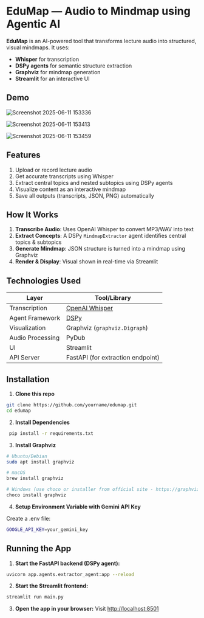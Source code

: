 # EduMap — Audio to Mindmap using Agentic AI

**EduMap** is an AI-powered tool that transforms lecture audio into structured, visual mindmaps. It uses:
- **Whisper** for transcription
- **DSPy agents** for semantic structure extraction
- **Graphviz** for mindmap generation
- **Streamlit** for an interactive UI


## Demo
![Screenshot 2025-06-11 153336](https://github.com/user-attachments/assets/230fe287-ec86-423e-94ba-6c24cebec15b)

![Screenshot 2025-06-11 153413](https://github.com/user-attachments/assets/a6f232de-ca08-4b40-96ba-92b2fe5499f6)

![Screenshot 2025-06-11 153459](https://github.com/user-attachments/assets/15a5b36e-844f-4971-9090-68de4f1dabd1)


## Features

1. Upload or record lecture audio  
2. Get accurate transcripts using Whisper  
3. Extract central topics and nested subtopics using DSPy agents  
4. Visualize content as an interactive mindmap
5.  Save all outputs (transcripts, JSON, PNG) automatically

## How It Works
1. **Transcribe Audio**: Uses OpenAI Whisper to convert MP3/WAV into text
2. **Extract Concepts**: A DSPy `MindmapExtractor` agent identifies central topics & subtopics
3. **Generate Mindmap**: JSON structure is turned into a mindmap using Graphviz
4. **Render & Display**: Visual shown in real-time via Streamlit

## Technologies Used
| Layer            | Tool/Library                 |
|------------------|------------------------------|
| Transcription     | [OpenAI Whisper](https://github.com/openai/whisper) |
| Agent Framework   | [DSPy](https://github.com/stanfordnlp/dspy)         |
| Visualization     | Graphviz (`graphviz.Digraph`)                        |
| Audio Processing  | PyDub                                              |
| UI                | Streamlit                                          |
| API Server        | FastAPI (for extraction endpoint)                   |

## Installation
1. **Clone this repo**

```bash
git clone https://github.com/yourname/edumap.git
cd edumap
```

2. **Install Dependencies**

```bash
 pip install -r requirements.txt
```

3. **Install Graphviz**

```bash
# Ubuntu/Debian
sudo apt install graphviz

# macOS
brew install graphviz

# Windows (use choco or installer from official site - https://graphviz.org/download/)
choco install graphviz
```

4. **Setup Environment Variable with Gemini API Key**

Create a .env file:
```bash
GOOGLE_API_KEY=your_gemini_key
```

## Running the App
1. **Start the FastAPI backend (DSPy agent):**
```bash
uvicorn app.agents.extractor_agent:app --reload
````
2. **Start the Streamlit frontend:**
```bash
streamlit run main.py
```
3. **Open the app in your browser:**
Visit [http://localhost:8501](http://localhost:8501)

